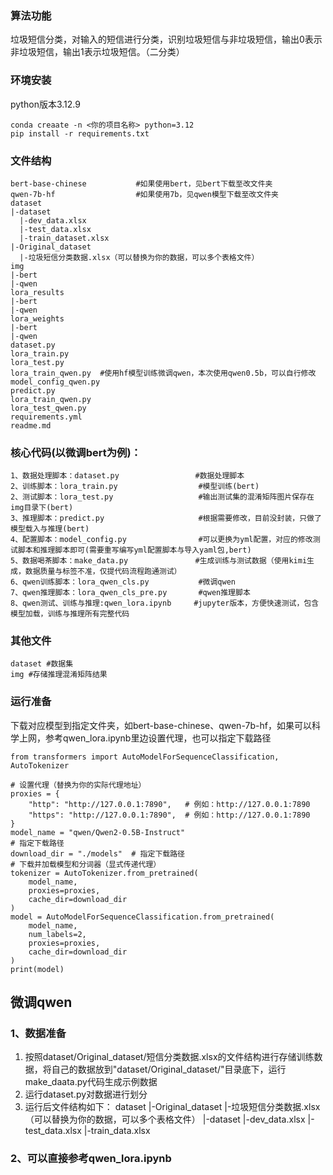 ### 算法功能

垃圾短信分类，对输入的短信进行分类，识别垃圾短信与非垃圾短信，输出0表示非垃圾短信，输出1表示垃圾短信。（二分类）

### 环境安装
python版本3.12.9
```
conda creaate -n <你的项目名称> python=3.12
pip install -r requirements.txt
```

### 文件结构
```
bert-base-chinese           #如果使用bert，见bert下载至改文件夹
qwen-7b-hf                  #如果使用7b，见qwen模型下载至改文件夹
dataset
|-dataset
  |-dev_data.xlsx
  |-test_data.xlsx
  |-train_dataset.xlsx
|-Original_dataset
  |-垃圾短信分类数据.xlsx（可以替换为你的数据，可以多个表格文件）
img
|-bert
|-qwen
lora_results
|-bert
|-qwen
lora_weights
|-bert
|-qwen
dataset.py
lora_train.py
lora_test.py
lora_train_qwen.py  #使用hf模型训练微调qwen，本次使用qwen0.5b，可以自行修改
model_config_qwen.py
predict.py
lora_train_qwen.py
lora_test_qwen.py
requirements.yml
readme.md
```
### 核心代码(以微调bert为例)：

```
1、数据处理脚本：dataset.py                 #数据处理脚本
2、训练脚本：lora_train.py                  #模型训练(bert)
2、测试脚本：lora_test.py                   #输出测试集的混淆矩阵图片保存在img目录下(bert)
3、推理脚本：predict.py                     #根据需要修改，目前没封装，只做了模型载入与推理(bert)
4、配置脚本：model_config.py                #可以更换为yml配置，对应的修改测试脚本和推理脚本即可(需要重写编写yml配置脚本与导入yaml包,bert)
5、数据喝茶脚本：make_data.py               #生成训练与测试数据（使用kimi生成，数据质量与标签不准，仅提代码流程跑通测试）
6、qwen训练脚本：lora_qwen_cls.py           #微调qwen
7、qwen推理脚本：lora_qwen_cls_pre.py       #qwen推理脚本
8、qwen测试、训练与推理:qwen_lora.ipynb     #jupyter版本，方便快速测试，包含模型加载，训练与推理所有完整代码
```

### 其他文件

```
dataset #数据集
img #存储推理混淆矩阵结果
```

### 运行准备
下载对应模型到指定文件夹，如bert-base-chinese、qwen-7b-hf，如果可以科学上网，参考qwen_lora.ipynb里边设置代理，也可以指定下载路径

```
from transformers import AutoModelForSequenceClassification, AutoTokenizer

# 设置代理（替换为你的实际代理地址）
proxies = {
    "http": "http://127.0.0.1:7890",   # 例如：http://127.0.0.1:7890
    "https": "http://127.0.0.1:7890",  # 例如：http://127.0.0.1:7890
}
model_name = "qwen/Qwen2-0.5B-Instruct"
# 指定下载路径
download_dir = "./models"  # 指定下载路径
# 下载并加载模型和分词器（显式传递代理）
tokenizer = AutoTokenizer.from_pretrained(
    model_name,
    proxies=proxies,
    cache_dir=download_dir
)
model = AutoModelForSequenceClassification.from_pretrained(
    model_name,
    num_labels=2,
    proxies=proxies,
    cache_dir=download_dir
)
print(model)
```

## 微调qwen
### 1、数据准备
1. 按照dataset/Original_dataset/短信分类数据.xlsx的文件结构进行存储训练数据，将自己的数据放到"dataset/Original_dataset/"目录底下，运行make_daata.py代码生成示例数据
2. 运行dataset.py对数据进行划分
3. 运行后文件结构如下：
dataset
|-Original_dataset
  |-垃圾短信分类数据.xlsx（可以替换为你的数据，可以多个表格文件）
|-dataset
  |-dev_data.xlsx
  |-test_data.xlsx
  |-train_data.xlsx

### 2、可以直接参考qwen_lora.ipynb
